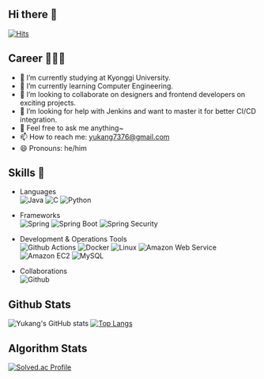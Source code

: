 ## Hi there 👋

[![Hits](https://hits.seeyoufarm.com/api/count/incr/badge.svg?url=https%3A%2F%2Fgithub.com%2Fyukang0316&count_bg=%23D9B3B3&title_bg=%23C98484&icon=&icon_color=%23E7E7E7&title=hits&edge_flat=false)](https://hits.seeyoufarm.com)

## Career 👨🏻‍💻
- 🔭 I’m currently studying at Kyonggi University.
- 🌱 I’m currently learning Computer Engineering.
- 👯 I’m looking to collaborate on designers and frontend developers on exciting projects.
- 🤔 I’m looking for help with Jenkins and want to master it for better CI/CD integration.
- 💬 Feel free to ask me anything~
- 📫 How to reach me: yukang7376@gmail.com   
- 😄 Pronouns: he/him

## Skills 💪
- Languages<br/>
![Java](https://img.shields.io/badge/Java-007396.svg?&style=for-the-badge&logo=Java&logoColor=white)
![C](https://img.shields.io/badge/C-A8B9CC.svg?&style=for-the-badge&logo=C&logoColor=white)
![Python](https://img.shields.io/badge/Python-3776AB.svg?&style=for-the-badge&logo=Python&logoColor=white)

- Frameworks<br/>
![Spring](https://img.shields.io/badge/Spring-6DB33F.svg?&style=for-the-badge&logo=Spring&logoColor=white)
![Spring Boot](https://img.shields.io/badge/Spring%20Boot-6DB33F.svg?&style=for-the-badge&logo=Spring%20Boot&logoColor=white)
![Spring Security](https://img.shields.io/badge/Spring%20Securitiy-6DB33F.svg?&style=for-the-badge&logo=Spring%20Security&logoColor=white)

- Development & Operations Tools<br/>
![Github Actions](https://img.shields.io/badge/Github%20Actions-2088FF.svg?&style=for-the-badge&logo=Github%20Actions&logoColor=white)
![Docker](https://img.shields.io/badge/Docker-2496ED.svg?&style=for-the-badge&logo=Docker&logoColor=white)
![Linux](https://img.shields.io/badge/Linux-FCC624.svg?&style=for-the-badge&logo=Linux&logoColor=white)
![Amazon Web Service](https://img.shields.io/badge/Amazon%20Web%20Service-232F3E.svg?&style=for-the-badge&logo=Amazon%20Web%20Service&logoColor=white)
![Amazon EC2](https://img.shields.io/badge/Amazon%20EC2-FF9900.svg?&style=for-the-badge&logo=Amazon%20EC2&logoColor=white)
![MySQL](https://img.shields.io/badge/MySQL-4479A1.svg?&style=for-the-badge&logo=MySQL&logoColor=white)

- Collaborations<br/>
![Github](https://img.shields.io/badge/Github-181717.svg?&style=for-the-badge&logo=Github&logoColor=white)

## Github Stats 
![Yukang's GitHub stats](https://github-readme-stats.vercel.app/api?username=yukang0316&show_icons=true&theme=radical)
[![Top Langs](https://github-readme-stats.vercel.app/api/top-langs/?username=yukang0316)](https://github.com/anuraghazra/github-readme-stats)

## Algorithm Stats
[![Solved.ac Profile](http://mazassumnida.wtf/api/v2/generate_badge?boj=yukang0316)](https://solved.ac/yukang0316/)
